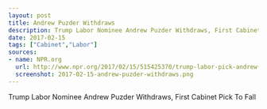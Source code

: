 ```yaml
---
layout: post
title: Andrew Puzder Withdraws
description: Trump Labor Nominee Andrew Puzder Withdraws, First Cabinet Pick To Fall
date: 2017-02-15
tags: ["Cabinet","Labor"]
sources: 
- name: NPR.org
  url: http://www.npr.org/2017/02/15/515425370/trump-labor-pick-andrew-puzders-nomination-appears-in-jeopardy
  screenshot: 2017-02-15-andrew-puzder-withdraws.png
---
```

Trump Labor Nominee Andrew Puzder Withdraws, First Cabinet Pick To Fall